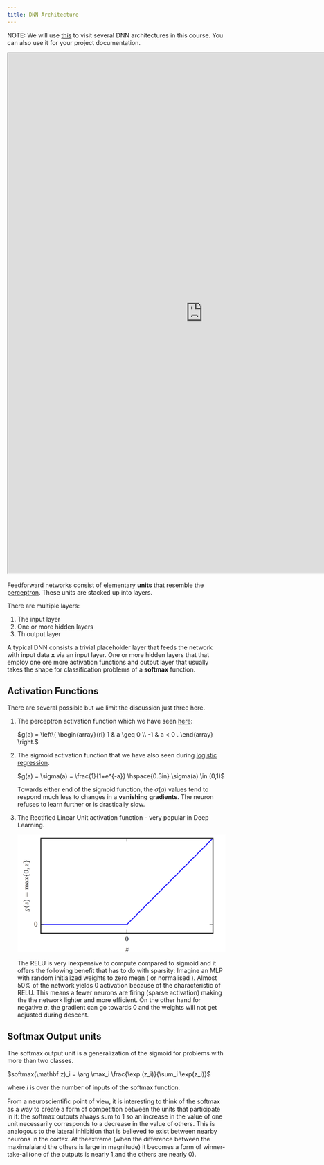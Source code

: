 ```yaml
---
title: DNN Architecture
---
```


NOTE: We will use [this](http://alexlenail.me/NN-SVG/index.html) to visit several DNN architectures in this course. You can also use it for your project documentation. 
<iframe src="http://alexlenail.me/NN-SVG/index.html" width="900" height="1200"></iframe>

Feedforward networks consist of elementary **units** that resemble the [perceptron](../classification/perceptron). These units are stacked up into layers. 

There are multiple layers:

1. The input layer
2. One or more hidden layers
3. Th output layer

A typical DNN consists a trivial placeholder layer that feeds the network with input data $\mathbf x$ via an input layer.  One or more hidden layers that that employ one ore more activation functions and  output layer that usually takes the shape for classification problems of a **softmax** function. 

## Activation Functions
There are several possible but we limit the discussion just three here.
    
1. The perceptron activation function which we have seen [here](../classification/perceptron):

    $g(a) =  \left\{ \begin{array}{rl}
                    1 & a \geq 0 \\
                    -1 & a < 0 . \end{array} \right.$

2. The sigmoid activation function that we have also seen during [logistic regression](../classification/logistic-regression). 
       
    $g(a) = \sigma(a) = \frac{1}{1+e^{-a}}  \hspace{0.3in} \sigma(a) \in (0,1)$

    Towards either end of the sigmoid function, the $\sigma(a)$ values tend to respond much less to changes in a **vanishing gradients**. The neuron refuses to learn further or is drastically slow. 

3. The Rectified Linear Unit activation function - very popular in Deep Learning. 

    ![relu](images/relu.png)

    The RELU is very inexpensive to compute compared to sigmoid and it offers the following benefit that has to do with sparsity: Imagine an MLP  with random initialized weights to zero mean ( or normalised ). Almost 50\% of the network yields 0 activation because of the characteristic of RELU. This means a fewer neurons are firing (sparse activation) making the the network lighter and more efficient.  On the other hand for negative $a$, the gradient can go towards 0 and the weights will not get adjusted during descent. 

## Softmax Output units
The softmax output unit is a generalization of the sigmoid for problems with more than two classes. 

$softmax(\mathbf z)_i = \arg \max_i \frac{\exp (z_i)}{\sum_i \exp(z_i)}$

where $i$ is over the number of inputs of the softmax function.

From a neuroscientiﬁc point of view, it is interesting to think of the softmax as a way to create a form of competition between the units that participate in it: the softmax outputs always sum to 1 so an increase in the value of one unit necessarily corresponds to a decrease in the value of others. This is analogous to the lateral inhibition that is believed to exist between nearby neurons in the cortex. At theextreme (when the diﬀerence between the maximalaiand the others is large in magnitude) it becomes a form of winner-take-all(one of the outputs is nearly 1,and the others are nearly 0).



